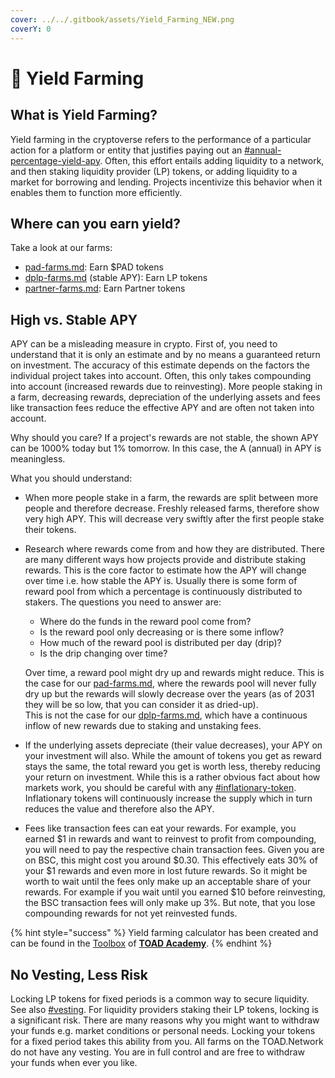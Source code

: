 ```yaml
---
cover: ../../.gitbook/assets/Yield_Farming_NEW.png
coverY: 0
---
```


# 🌾 Yield Farming

## What is Yield Farming?

Yield farming in the cryptoverse refers to the performance of a particular action for a platform or entity that justifies paying out an [#annual-percentage-yield-apy](../../concepts/glossary.md#annual-percentage-yield-apy "mention"). Often, this effort entails adding liquidity to a network, and then staking liquidity provider (LP) tokens, or adding liquidity to a market for borrowing and lending. Projects incentivize this behavior when it enables them to function more efficiently.

## Where can you earn yield?

Take a look at our farms:

* [pad-farms.md](pad-farms.md "mention"): Earn $PAD tokens
* [dplp-farms.md](dplp-farms.md "mention") (stable APY): Earn LP tokens
* [partner-farms.md](partner-farms.md "mention"): Earn Partner tokens

## High vs. Stable APY

APY can be a misleading measure in crypto. First of, you need to understand that it is only an estimate and by no means a guaranteed return on investment. The accuracy of this estimate depends on the factors the individual project takes into account. Often, this only takes compounding into account (increased rewards due to reinvesting). More people staking in a farm, decreasing rewards, depreciation of the underlying assets and fees like transaction fees reduce the effective APY and are often not taken into account.

Why should you care? If a project's rewards are not stable, the shown APY can be 1000% today but 1% tomorrow. In this case, the A (annual) in APY is meaningless.

What you should understand:

* When more people stake in a farm, the rewards are split between more people and therefore decrease. Freshly released farms, therefore show very high APY. This will decrease very swiftly after the first people stake their tokens.&#x20;
*   Research where rewards come from and how they are distributed. There are many different ways how projects provide and distribute staking rewards. This is the core factor to estimate how the APY will change over time i.e. how stable the APY is. Usually there is some form of reward pool from which a percentage is continuously distributed to stakers. The questions you need to answer are:

    * Where do the funds in the reward pool come from?
    * Is the reward pool only decreasing or is there some inflow?
    * How much of the reward pool is distributed per day (drip)?
    * Is the drip changing over time?

    Over time, a reward pool might dry up and rewards might reduce. This is the case for our [pad-farms.md](pad-farms.md "mention"), where the rewards pool will never fully dry up but the rewards will slowly decrease over the years (as of 2031 they will be so low, that you can consider it as dried-up).\
    This is not the case for our [dplp-farms.md](dplp-farms.md "mention"), which have a continuous inflow of new rewards due to staking and unstaking fees.
* If the underlying assets depreciate (their value decreases), your APY on your investment will also. While the amount of tokens you get as reward stays the same, the total reward you get is worth less, thereby reducing your return on investment. While this is a rather obvious fact about how markets work, you should be careful with any [#inflationary-token](../../concepts/glossary.md#inflationary-token "mention"). Inflationary tokens will continuously increase the supply which in turn reduces the value and therefore also the APY.
* Fees like transaction fees can eat your rewards. For example, you earned $1 in rewards and want to reinvest to profit from compounding, you will need to pay the respective chain transaction fees. Given you are on BSC, this might cost you around $0.30. This effectively eats 30% of your $1 rewards and even more in lost future rewards. So it might be worth to wait until the fees only make up an acceptable share of your rewards. For example if you wait until you earned $10 before reinvesting, the BSC transaction fees will only make up 3%. But note, that you lose compounding rewards for not yet reinvested funds.

{% hint style="success" %}
Yield farming calculator has been created and can be found in the [Toolbox](https://toad.academy/toolbox/) of [**TOAD Academy**](../../games/toad-academy.md).
{% endhint %}

## No Vesting, Less Risk

Locking LP tokens for fixed periods is a common way to secure liquidity. See also [#vesting](../../concepts/glossary.md#vesting "mention"). For liquidity providers staking their LP tokens, locking is a significant risk. There are many reasons why you might want to withdraw your funds e.g. market conditions or personal needs. Locking your tokens for a fixed period takes this ability from you. All farms on the TOAD.Network do not have any vesting. You are in full control and are free to withdraw your funds when ever you like.

